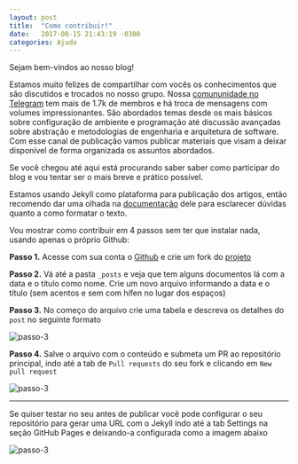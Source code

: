 ```yaml
---
layout: post
title:  "Como contribuir!"
date:   2017-08-15 21:43:19 -0300
categories: Ajuda
---
```

Sejam bem-vindos ao nosso blog!

Estamos muito felizes de compartilhar com vocês os conhecimentos que são discutidos e trocados no nosso grupo.
Nossa [comununidade no Telegram](https://t.me/phpbrasil) tem mais de 1.7k de membros e há troca de mensagens com volumes impressionantes. São abordados temas desde os mais básicos sobre configuração de ambiente e programação até discussão avançadas sobre abstração e metodologias de engenharia e arquitetura de software. Com esse canal de publicação vamos publicar materiais que visam a deixar disponível de forma organizada os assuntos abordados.

Se você chegou até aqui está procurando saber saber como participar do blog e vou tentar ser o mais breve e prático possível.

Estamos usando Jekyll como plataforma para publicação dos artigos, então recomendo dar uma olhada na [documentação](https://jekyllrb.com/) dele para esclarecer dúvidas quanto a como formatar o texto.

Vou mostrar como contribuir em 4 passos sem ter que instalar nada, usando apenas o próprio Github:

**Passo 1.** Acesse com sua conta o [Github](https://github.com) e crie um fork do [projeto](https://github.com/brasil-php/blog)

**Passo 2.** Vá até a pasta `_posts` e veja que tem alguns documentos lá com a data e o título como nome. Crie um novo arquivo informando a data e o título (sem acentos e sem com hífen no lugar dos espaços)

**Passo 3.** No começo do arquivo crie uma tabela e descreva os detalhes do `post` no seguinte formato 

![passo-3](https://snag.gy/G3BXiA.jpg)

**Passo 4.** Salve o arquivo com o conteúdo e submeta um PR ao repositório principal, indo até a tab de `Pull requests` do seu fork e clicando em `New pull request`

![passo-3](https://snag.gy/EJerxK.jpg)

<hr>

Se quiser testar no seu antes de publicar você pode configurar o seu repositório para gerar uma URL com o Jekyll indo até a tab Settings na seção GitHub Pages e deixando-a configurada como a imagem abaixo

![passo-3](https://snag.gy/GVbsZI.jpg)

